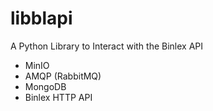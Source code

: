 # libblapi

A Python Library to Interact with the Binlex API

- MinIO
- AMQP (RabbitMQ)
- MongoDB
- Binlex HTTP API
